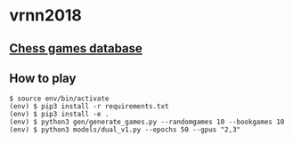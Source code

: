 # vrnn2018

## [Chess games database](https://www.ficsgames.org/download.html)

## How to play

```shell
$ source env/bin/activate
(env) $ pip3 install -r requirements.txt
(env) $ pip3 install -e .
(env) $ python3 gen/generate_games.py --randomgames 10 --bookgames 10
(env) $ python3 models/dual_v1.py --epochs 50 --gpus "2,3"
```
